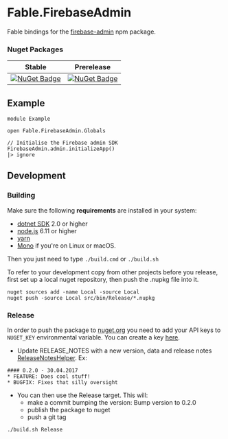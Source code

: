# Fable.FirebaseAdmin

Fable bindings for the [firebase-admin](https://www.npmjs.com/package/firebase-admin) npm package.

### Nuget Packages

Stable | Prerelease
--- | ---
[![NuGet Badge](https://buildstats.info/nuget/Fable.FirebaseAdmin)](https://www.nuget.org/packages/Fable.FirebaseAdmin/) | [![NuGet Badge](https://buildstats.info/nuget/Fable.FirebaseAdmin?includePreReleases=true)](https://www.nuget.org/packages/Fable.FirebaseAdmin/)


## Example


```
module Example

open Fable.FirebaseAdmin.Globals

// Initialise the Firebase admin SDK
FirebaseAdmin.admin.initializeApp()
|> ignore

```


## Development

### Building

Make sure the following **requirements** are installed in your system:

* [dotnet SDK](https://www.microsoft.com/net/download/core) 2.0 or higher
* [node.js](https://nodejs.org) 6.11 or higher
* [yarn](https://yarnpkg.com)
* [Mono](http://www.mono-project.com/) if you're on Linux or macOS.

Then you just need to type `./build.cmd` or `./build.sh`

To refer to your development copy from other projects before you release,
first set up a local nuget repository, then push the .nupkg file into it.
```
nuget sources add -name Local -source Local
nuget push -source Local src/bin/Release/*.nupkg
```

### Release

In order to push the package to [nuget.org](https://nuget.org) you need to add your API keys to `NUGET_KEY` environmental variable.
You can create a key [here](https://www.nuget.org/account/ApiKeys).

- Update RELEASE_NOTES with a new version, data and release notes [ReleaseNotesHelper](http://fake.build/apidocs/fake-releasenoteshelper.html).
Ex:

```
#### 0.2.0 - 30.04.2017
* FEATURE: Does cool stuff!
* BUGFIX: Fixes that silly oversight
```

- You can then use the Release target. This will:
  - make a commit bumping the version: Bump version to 0.2.0
  - publish the package to nuget
  - push a git tag

`./build.sh Release`
